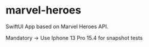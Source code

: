 # marvel-heroes

SwiftUI App based on Marvel Heroes API.

Mandatory -> Use Iphone 13 Pro 15.4 for snapshot tests
